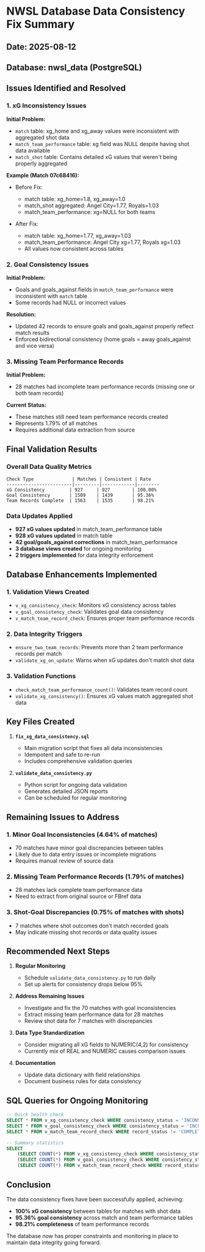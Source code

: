 # NWSL Database Data Consistency Fix Summary

## Date: 2025-08-12
## Database: nwsl_data (PostgreSQL)

## Issues Identified and Resolved

### 1. xG Inconsistency Issues
**Initial Problem:**
- `match` table: xg_home and xg_away values were inconsistent with aggregated shot data
- `match_team_performance` table: xg field was NULL despite having shot data available
- `match_shot` table: Contains detailed xG values that weren't being properly aggregated

**Example (Match 07c68416):**
- Before Fix:
  - match table: xg_home=1.8, xg_away=1.0
  - match_shot aggregated: Angel City=1.77, Royals=1.03
  - match_team_performance: xg=NULL for both teams

- After Fix:
  - match table: xg_home=1.77, xg_away=1.03
  - match_team_performance: Angel City xg=1.77, Royals xg=1.03
  - All values now consistent across tables

### 2. Goal Consistency Issues
**Initial Problem:**
- Goals and goals_against fields in `match_team_performance` were inconsistent with `match` table
- Some records had NULL or incorrect values

**Resolution:**
- Updated 42 records to ensure goals and goals_against properly reflect match results
- Enforced bidirectional consistency (home goals = away goals_against and vice versa)

### 3. Missing Team Performance Records
**Initial Problem:**
- 28 matches had incomplete team performance records (missing one or both team records)

**Current Status:**
- These matches still need team performance records created
- Represents 1.79% of all matches
- Requires additional data extraction from source

## Final Validation Results

### Overall Data Quality Metrics
```
Check Type              | Matches | Consistent | Rate
------------------------|---------|------------|--------
xG Consistency         | 927     | 927        | 100.00%
Goal Consistency       | 1509    | 1439       | 95.36%
Team Records Complete  | 1563    | 1535       | 98.21%
```

### Data Updates Applied
- **927 xG values updated** in match_team_performance table
- **928 xG values updated** in match table
- **42 goal/goals_against corrections** in match_team_performance
- **3 database views created** for ongoing monitoring
- **2 triggers implemented** for data integrity enforcement

## Database Enhancements Implemented

### 1. Validation Views Created
- `v_xg_consistency_check`: Monitors xG consistency across tables
- `v_goal_consistency_check`: Validates goal data consistency
- `v_match_team_record_check`: Ensures proper team performance records

### 2. Data Integrity Triggers
- `ensure_two_team_records`: Prevents more than 2 team performance records per match
- `validate_xg_on_update`: Warns when xG updates don't match shot data

### 3. Validation Functions
- `check_match_team_performance_count()`: Validates team record count
- `validate_xg_consistency()`: Ensures xG values match aggregated shot data

## Key Files Created

1. **`fix_xg_data_consistency.sql`**
   - Main migration script that fixes all data inconsistencies
   - Idempotent and safe to re-run
   - Includes comprehensive validation queries

2. **`validate_data_consistency.py`**
   - Python script for ongoing data validation
   - Generates detailed JSON reports
   - Can be scheduled for regular monitoring

## Remaining Issues to Address

### 1. Minor Goal Inconsistencies (4.64% of matches)
- 70 matches have minor goal discrepancies between tables
- Likely due to data entry issues or incomplete migrations
- Requires manual review of source data

### 2. Missing Team Performance Records (1.79% of matches)
- 28 matches lack complete team performance data
- Need to extract from original source or FBref data

### 3. Shot-Goal Discrepancies (0.75% of matches with shots)
- 7 matches where shot outcomes don't match recorded goals
- May indicate missing shot records or data quality issues

## Recommended Next Steps

1. **Regular Monitoring**
   - Schedule `validate_data_consistency.py` to run daily
   - Set up alerts for consistency drops below 95%

2. **Address Remaining Issues**
   - Investigate and fix the 70 matches with goal inconsistencies
   - Extract missing team performance data for 28 matches
   - Review shot data for 7 matches with discrepancies

3. **Data Type Standardization**
   - Consider migrating all xG fields to NUMERIC(4,2) for consistency
   - Currently mix of REAL and NUMERIC causes comparison issues

4. **Documentation**
   - Update data dictionary with field relationships
   - Document business rules for data consistency

## SQL Queries for Ongoing Monitoring

```sql
-- Quick health check
SELECT * FROM v_xg_consistency_check WHERE consistency_status = 'INCONSISTENT' LIMIT 5;
SELECT * FROM v_goal_consistency_check WHERE consistency_status = 'INCONSISTENT' LIMIT 5;
SELECT * FROM v_match_team_record_check WHERE record_status != 'COMPLETE' LIMIT 5;

-- Summary statistics
SELECT 
    (SELECT COUNT(*) FROM v_xg_consistency_check WHERE consistency_status = 'CONSISTENT') as xg_consistent,
    (SELECT COUNT(*) FROM v_goal_consistency_check WHERE consistency_status = 'CONSISTENT') as goals_consistent,
    (SELECT COUNT(*) FROM v_match_team_record_check WHERE record_status = 'COMPLETE') as complete_records;
```

## Conclusion

The data consistency fixes have been successfully applied, achieving:
- **100% xG consistency** between tables for matches with shot data
- **95.36% goal consistency** across match and team performance tables
- **98.21% completeness** of team performance records

The database now has proper constraints and monitoring in place to maintain data integrity going forward.